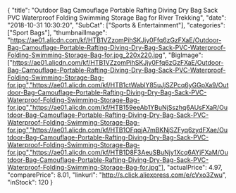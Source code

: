 {
	"title": "Outdoor Bag Camouflage Portable Rafting Diving Dry Bag Sack PVC Waterproof Folding Swimming Storage Bag for River Trekking",
	"date": "2018-10-31 10:30:20",
	"SubCat": ["Sports & Entertainment"],
	"categories": ["Sport Bags"],
	"thumbnailImage": "https://ae01.alicdn.com/kf/HTB1VZzomPihSKJjy0Ffq6zGzFXaE/Outdoor-Bag-Camouflage-Portable-Rafting-Diving-Dry-Bag-Sack-PVC-Waterproof-Folding-Swimming-Storage-Bag-for.jpg_220x220.jpg",
	"BigImage": ["https://ae01.alicdn.com/kf/HTB1VZzomPihSKJjy0Ffq6zGzFXaE/Outdoor-Bag-Camouflage-Portable-Rafting-Diving-Dry-Bag-Sack-PVC-Waterproof-Folding-Swimming-Storage-Bag-for.jpg","https://ae01.alicdn.com/kf/HTB1ctWablY85uJjSZPcq6yGGpXa9/Outdoor-Bag-Camouflage-Portable-Rafting-Diving-Dry-Bag-Sack-PVC-Waterproof-Folding-Swimming-Storage-Bag-for.jpg","https://ae01.alicdn.com/kf/HTB159eeAb1YBuNjSszhq6AUsFXaR/Outdoor-Bag-Camouflage-Portable-Rafting-Diving-Dry-Bag-Sack-PVC-Waterproof-Folding-Swimming-Storage-Bag-for.jpg","https://ae01.alicdn.com/kf/HTB1OFqqjA7mBKNjSZFyq6zydFXae/Outdoor-Bag-Camouflage-Portable-Rafting-Diving-Dry-Bag-Sack-PVC-Waterproof-Folding-Swimming-Storage-Bag-for.jpg","https://ae01.alicdn.com/kf/HTB1D8F3AeuSBuNjy1Xcq6AYjFXaM/Outdoor-Bag-Camouflage-Portable-Rafting-Diving-Dry-Bag-Sack-PVC-Waterproof-Folding-Swimming-Storage-Bag-for.jpg"],
	"actualPrice": 4.97,
	"comparePrice": 8.01,
	"linkurl": "http://s.click.aliexpress.com/e/cVxo3Zwu",
	"inStock": 120
}
